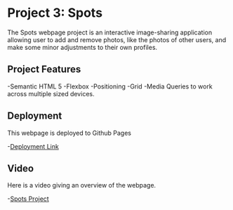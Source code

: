 # Project 3: Spots

The Spots webpage project is an interactive image-sharing application allowing user to add and remove photos, like the photos of other users, and make some minor adjustments to their own profiles. 
  
## Project Features
  
-Semantic HTML 5
-Flexbox
-Positioning
-Grid
-Media Queries to work across multiple sized devices.
  
## Deployment

This webpage is deployed to Github Pages

-[Deployment Link](https://snoball88s.github.io/se_project_spots/)
  

## Video

Here is a video giving an overview of the webpage.

-[Spots Project](https://drive.google.com/file/d/1oRS4NSyexzlliqrX-kzRL_hv14Q_5mRk/view?usp=drive_link)
